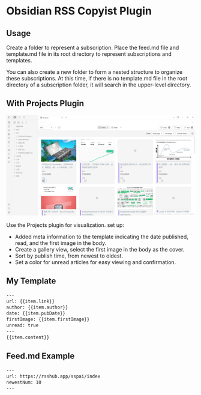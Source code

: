 # Obsidian RSS Copyist Plugin

## Usage

Create a folder to represent a subscription. Place the feed.md file and template.md file in its root directory to represent subscriptions and templates. 

You can also create a new folder to form a nested structure to organize these subscriptions. At this time, if there is no template.md file in the root directory of a subscription folder, it will search in the upper-level directory.

## With Projects Plugin

![Alt text](image.png)

Use the Projects plugin for visualization. set up:

- Added meta information to the template indicating the date published, read, and the first image in the body.
- Create a gallery view, select the first image in the body as the cover.
- Sort by publish time, from newest to oldest.
- Set a color for unread articles for easy viewing and confirmation.

## My Template

```
---
url: {{item.link}}
author: {{item.author}}
date: {{item.pubDate}}
firstImage: {{item.firstImage}}
unread: true
---
{{item.content}}
```

## Feed.md Example

```
---
url: https://rsshub.app/sspai/index
newestNum: 10
---
```